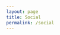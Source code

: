 ```yaml
---
layout: page
title: Social
permalink: /social
---
```

<a href="https://diasp.org/u/lwflouisa"><i class="fab fa-diaspora"></i></a>
